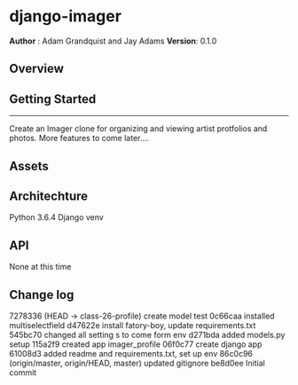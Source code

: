 # django-imager
**Author** : Adam Grandquist and Jay Adams
**Version**: 0.1.0

## Overview



## Getting Started
---------------
 Create an Imager clone for organizing and viewing artist protfolios and photos.  More features to come later....


## Assets



## Architechture
Python 3.6.4
Django
venv



## API
None at this time

## Change log
7278336 (HEAD -> class-26-profile) create model test
0c66caa installed multiselectfield
d47622e install fatory-boy, update requirements.txt
545bc70 changed all setting s to come form env
d271bda added models.py setup
115a2f9 created app imager_profile
06f0c77 create django app
61008d3 added readme and requirements.txt, set up env
86c0c96 (origin/master, origin/HEAD, master) updated gitignore
be8d0ee Initial commit

